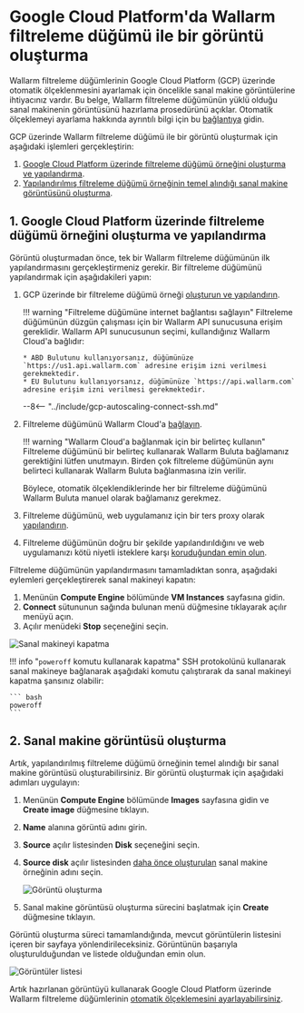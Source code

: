 [link-docs-gcp-autoscaling]:        autoscaling-overview.md
[link-docs-gcp-node-setup]:         ../../../installation/cloud-platforms/gcp/machine-image.md
[link-cloud-connect-guide]:         ../../../installation/cloud-platforms/gcp/machine-image.md#4-connect-the-filtering-node-to-the-wallarm-cloud
[link-docs-reverse-proxy-setup]:    ../../../installation/cloud-platforms/gcp/machine-image.md#5-enable-wallarm-to-analyze-the-traffic
[link-docs-check-operation]:        ../../installation-check-operation-en.md

[img-vm-instance-poweroff]:     ../../../images/installation-gcp/auto-scaling/common/create-image/vm-poweroff.png
[img-create-image]:             ../../../images/installation-gcp/auto-scaling/common/create-image/create-image.png
[img-check-image]:              ../../../images/installation-gcp/auto-scaling/common/create-image/image-list.png

[anchor-node]:  #1-creating-and-configuring-the-filtering-node-instance-on-the-google-cloud-platform
[anchor-gcp]:   #2-creating-a-virtual-machine-image

# Google Cloud Platform'da Wallarm filtreleme düğümü ile bir görüntü oluşturma

Wallarm filtreleme düğümlerinin Google Cloud Platform (GCP) üzerinde otomatik ölçeklenmesini ayarlamak için öncelikle sanal makine görüntülerine ihtiyacınız vardır. Bu belge, Wallarm filtreleme düğümünün yüklü olduğu sanal makinenin görüntüsünü hazırlama prosedürünü açıklar. Otomatik ölçeklemeyi ayarlama hakkında ayrıntılı bilgi için bu [bağlantıya][link-docs-gcp-autoscaling] gidin.

GCP üzerinde Wallarm filtreleme düğümü ile bir görüntü oluşturmak için aşağıdaki işlemleri gerçekleştirin:
1. [Google Cloud Platform üzerinde filtreleme düğümü örneğini oluşturma ve yapılandırma][anchor-node].
2. [Yapılandırılmış filtreleme düğümü örneğinin temel alındığı sanal makine görüntüsünü oluşturma][anchor-gcp].

## 1.  Google Cloud Platform üzerinde filtreleme düğümü örneğini oluşturma ve yapılandırma

Görüntü oluşturmadan önce, tek bir Wallarm filtreleme düğümünün ilk yapılandırmasını gerçekleştirmeniz gerekir. Bir filtreleme düğümünü yapılandırmak için aşağıdakileri yapın:
1. GCP üzerinde bir filtreleme düğümü örneği [oluşturun ve yapılandırın][link-docs-gcp-node-setup].

   !!! warning "Filtreleme düğümüne internet bağlantısı sağlayın"
       Filtreleme düğümünün düzgün çalışması için bir Wallarm API sunucusuna erişim gereklidir. Wallarm API sunucusunun seçimi, kullandığınız Wallarm Cloud'a bağlıdır:
       
       * ABD Bulutunu kullanıyorsanız, düğümünüze `https://us1.api.wallarm.com` adresine erişim izni verilmesi gerekmektedir.
       * EU Bulutunu kullanıyorsanız, düğümünüze `https://api.wallarm.com` adresine erişim izni verilmesi gerekmektedir.
   
   --8<-- "../include/gcp-autoscaling-connect-ssh.md"

2.  Filtreleme düğümünü Wallarm Cloud'a [bağlayın][link-cloud-connect-guide].

    !!! warning "Wallarm Cloud'a bağlanmak için bir belirteç kullanın"
       Filtreleme düğümünü bir belirteç kullanarak Wallarm Buluta bağlamanız gerektiğini lütfen unutmayın. Birden çok filtreleme düğümünün aynı belirteci kullanarak Wallarm Buluta bağlanmasına izin verilir.
      
      Böylece, otomatik ölçeklendiklerinde her bir filtreleme düğümünü Wallarm Buluta manuel olarak bağlamanız gerekmez.

3.  Filtreleme düğümünü, web uygulamanız için bir ters proxy olarak [yapılandırın][link-docs-reverse-proxy-setup].

4.  Filtreleme düğümünün doğru bir şekilde yapılandırıldığını ve web uygulamanızı kötü niyetli isteklere karşı [koruduğundan emin olun][link-docs-check-operation].

Filtreleme düğümünün yapılandırmasını tamamladıktan sonra, aşağıdaki eylemleri gerçekleştirerek sanal makineyi kapatın:
1.  Menünün **Compute Engine** bölümünde **VM Instances** sayfasına gidin.
2.  **Connect** sütununun sağında bulunan menü düğmesine tıklayarak açılır menüyü açın.
3.  Açılır menüdeki **Stop** seçeneğini seçin.

![Sanal makineyi kapatma][img-vm-instance-poweroff]

!!! info "`poweroff` komutu kullanarak kapatma"
    SSH protokolünü kullanarak sanal makineye bağlanarak aşağıdaki komutu çalıştırarak da sanal makineyi kapatma şansınız olabilir:
    
    ``` bash
 	poweroff
 	```

## 2. Sanal makine görüntüsü oluşturma

Artık, yapılandırılmış filtreleme düğümü örneğinin temel alındığı bir sanal makine görüntüsü oluşturabilirsiniz. Bir görüntü oluşturmak için aşağıdaki adımları uygulayın:
1.  Menünün **Compute Engine** bölümünde **Images** sayfasına gidin ve **Create image** düğmesine tıklayın.
2.  **Name** alanına görüntü adını girin.
3.  **Source** açılır listesinden **Disk** seçeneğini seçin.
4.  **Source disk** açılır listesinden [daha önce oluşturulan][anchor-node] sanal makine örneğinin adını seçin.

    ![Görüntü oluşturma][img-create-image]

5.  Sanal makine görüntüsü oluşturma sürecini başlatmak için **Create** düğmesine tıklayın.

Görüntü oluşturma süreci tamamlandığında, mevcut görüntülerin listesini içeren bir sayfaya yönlendirileceksiniz. Görüntünün başarıyla oluşturulduğundan ve listede olduğundan emin olun.

![Görüntüler listesi][img-check-image]

Artık hazırlanan görüntüyü kullanarak Google Cloud Platform üzerinde Wallarm filtreleme düğümlerinin [otomatik ölçeklemesini ayarlayabilirsiniz][link-docs-gcp-autoscaling].